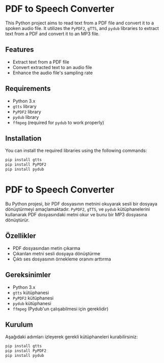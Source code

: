 # PDF to Speech Converter

This Python project aims to read text from a PDF file and convert it to a spoken audio file. It utilizes the `PyPDF2`, `gTTS`, and `pydub` libraries to extract text from a PDF and convert it to an MP3 file.

## Features

- Extract text from a PDF file
- Convert extracted text to an audio file
- Enhance the audio file's sampling rate

## Requirements

- Python 3.x
- `gtts` library
- `PyPDF2` library
- `pydub` library
- `ffmpeg` (required for `pydub` to work properly)

## Installation

You can install the required libraries using the following commands:

```bash
pip install gtts
pip install PyPDF2
pip install pydub
```


# PDF to Speech Converter

Bu Python projesi, bir PDF dosyasının metnini okuyarak sesli bir dosyaya dönüştürmeyi amaçlamaktadır. `PyPDF2`, `gTTS`, ve `pydub` kütüphanelerini kullanarak PDF dosyasındaki metni okur ve bunu bir MP3 dosyasına dönüştürür.

## Özellikler

- PDF dosyasından metin çıkarma
- Çıkarılan metni sesli dosyaya dönüştürme
- Çıktı ses dosyasının örnekleme oranını arttırma

## Gereksinimler

- Python 3.x
- `gtts` kütüphanesi
- `PyPDF2` kütüphanesi
- `pydub` kütüphanesi
- `ffmpeg` (Pydub'un çalışabilmesi için gereklidir)

## Kurulum

Aşağıdaki adımları izleyerek gerekli kütüphaneleri kurabilirsiniz:

```bash
pip install gtts
pip install PyPDF2
pip install pydub

